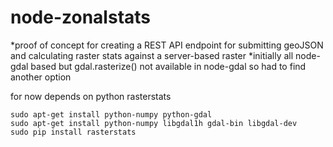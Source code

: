 # node-zonalstats

*proof of concept for creating a REST API endpoint for submitting geoJSON and calculating raster stats against a server-based raster
*initially all node-gdal based but gdal.rasterize() not available in node-gdal so had to find another option

for now depends on python rasterstats

```
sudo apt-get install python-numpy python-gdal
sudo apt-get install python-numpy libgdal1h gdal-bin libgdal-dev
sudo pip install rasterstats
```

